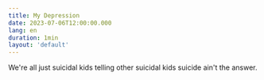 ```yaml
---
title: My Depression
date: 2023-07-06T12:00:00.000
lang: en
duration: 1min
layout: 'default'
---
```


We're all just suicidal kids telling other suicidal kids suicide ain't the answer.
